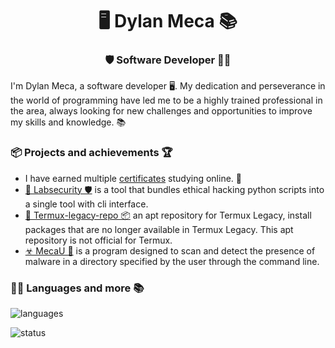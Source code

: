 <h1 align="center">🖥️ Dylan Meca 📚</h1>
<h3 align="center">🛡️ Software Developer 👨‍💻</h3>

I'm Dylan Meca, a software developer 🖥️. My dedication and perseverance in the world of programming have led me to be a highly trained professional in the area, always looking for new challenges and opportunities to improve my skills and knowledge. 📚

### 📦 Projects and achievements 🏆

- I have earned multiple [certificates](https://dylanmeca.github.io/mis-certificados.html) studying online. 📜
- [🔬 Labsecurity 🛡️](https://github.com/dylanmeca/labsecurity) is a tool that bundles ethical hacking python scripts into a single tool with cli interface.
- [📱 Termux-legacy-repo 📦](https://github.com/dylanmeca/termux-legacy-repo) an apt repository for Termux Legacy, install packages that are no longer available in Termux Legacy. This apt repository is not official for Termux.
- [☣ MecaU 🦠](https://github.com/dylanmeca/MecaU) is a program designed to scan and detect the presence of malware in a directory specified by the user through the command line. 

### 👨‍💻 Languages and more 📚

![languages](https://github-readme-stats.vercel.app/api/top-langs/?username=dylanmeca&layout=compact)

![status](https://github-readme-stats.vercel.app/api?username=dylanmeca)
